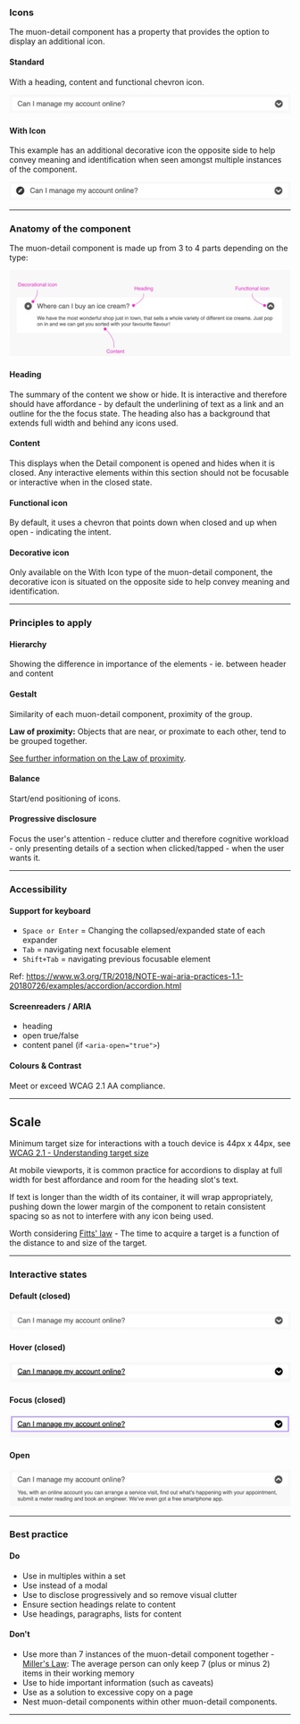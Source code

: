 ### Icons

The muon-detail component has a property that provides the option to display an additional icon.

#### Standard

With a heading, content and functional chevron icon.

![Type: Standard](../component-guidance/images/detail/detail-standard.png)

#### With Icon

This example has an additional decorative icon the opposite side to help convey meaning and identification when seen amongst multiple instances of the component.

![Type: With Icon](../component-guidance/images/detail/detail-with-icon.png)

---

### Anatomy of the component

The muon-detail component is made up from 3 to 4 parts depending on the type:

![Anatomy of the component](../component-guidance/images/detail/detail-anatomy.png)

#### Heading

The summary of the content we show or hide. It is interactive and therefore should have affordance - by default the underlining of text as a link and an outline for the the focus state. The heading also has a background that extends full width and behind any icons used.

#### Content

This displays when the Detail component is opened and hides when it is closed. Any interactive elements within this section should not be focusable or interactive when in the closed state.

#### Functional icon

By default, it uses a chevron that points down when closed and up when open - indicating the intent.

#### Decorative icon

Only available on the With Icon type of the muon-detail component, the decorative icon is situated on the opposite side to help convey meaning and identification.

---

### Principles to apply

#### Hierarchy

Showing the difference in importance of the elements - ie. between header and content

#### Gestalt

Similarity of each muon-detail component, proximity of the group.

**Law of proximity:**
Objects that are near, or proximate to each other, tend to be grouped together.

[See further information on the Law of proximity](https://lawsofux.com/law-of-proximity/).

#### Balance

Start/end positioning of icons.

#### Progressive disclosure

Focus the user's attention - reduce clutter and therefore cognitive workload - only presenting details of a section when clicked/tapped - when the user wants it.

---

### Accessibility

#### Support for keyboard

- ```Space or Enter``` = Changing the collapsed/expanded state of each expander
- ```Tab``` = navigating next focusable element
- ```Shift+Tab``` = navigating previous focusable element

Ref: <https://www.w3.org/TR/2018/NOTE-wai-aria-practices-1.1-20180726/examples/accordion/accordion.html>

#### Screenreaders / ARIA

- heading
- open true/false
- content panel (if ```<aria-open="true">```)

#### Colours & Contrast

Meet or exceed WCAG 2.1 AA compliance.

---

## Scale

Minimum target size for interactions with a touch device is 44px x 44px, see [WCAG 2.1 - Understanding target size](https://www.w3.org/WAI/WCAG21/Understanding/target-size.html)

At mobile viewports, it is common practice for accordions to display at full width for best affordance and room for the heading slot's text.

If text is longer than the width of its container, it will wrap appropriately, pushing down the lower margin of the component to retain consistent spacing so as not to interfere with any icon being used.

Worth considering [Fitts' law](https://lawsofux.com/fittss-law/) - The time to acquire a target is a function of the distance to and size of the target.

---

### Interactive states

#### Default (closed)

![Default state (closed)](../component-guidance/images/detail/detail-standard.png)

#### Hover (closed)

![Hover state (closed)](../component-guidance/images/detail/detail-standard-hover.png)

#### Focus (closed)

![Focus state (closed)](../component-guidance/images/detail/detail-standard-focus.png)

#### Open

![Open state](../component-guidance/images/detail/detail-standard-open.png)

---

### Best practice

#### Do

- Use in multiples within a set
- Use instead of a modal
- Use to disclose progressively and so remove visual clutter
- Ensure section headings relate to content
- Use headings, paragraphs, lists for content

#### Don't

- Use more than 7 instances of the muon-detail component together - [Miller's Law](https://lawsofux.com/millers-law/): The average person can only keep 7 (plus or minus 2) items in their working memory
- Use to hide important information (such as caveats)
- Use as a solution to excessive copy on a page
- Nest muon-detail components within other muon-detail components.

---
